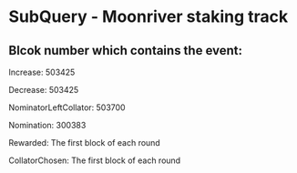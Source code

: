# SubQuery - Moonriver staking track

## Blcok number which contains the event: 

Increase: 503425

Decrease: 503425   

NominatorLeftCollator: 503700

Nomination: 300383

Rewarded: The first block of each round

CollatorChosen: The first block of each round





